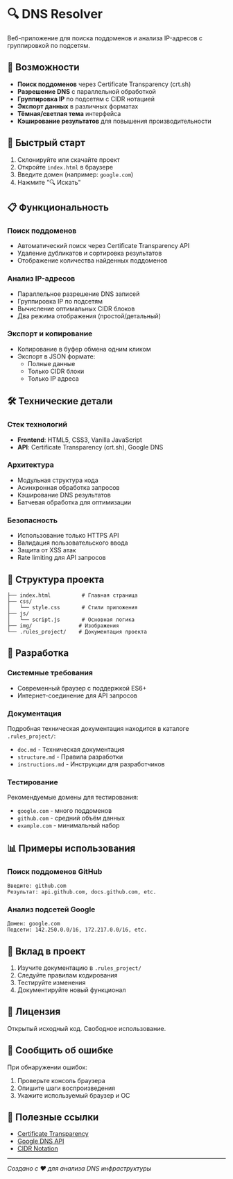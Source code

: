 # 🔍 DNS Resolver

Веб-приложение для поиска поддоменов и анализа IP-адресов с группировкой по подсетям.

## 🌟 Возможности

- **Поиск поддоменов** через Certificate Transparency (crt.sh)
- **Разрешение DNS** с параллельной обработкой
- **Группировка IP** по подсетям с CIDR нотацией
- **Экспорт данных** в различных форматах
- **Тёмная/светлая тема** интерфейса
- **Кэширование результатов** для повышения производительности

## 🚀 Быстрый старт

1. Склонируйте или скачайте проект
2. Откройте `index.html` в браузере
3. Введите домен (например: `google.com`)
4. Нажмите "🔍 Искать"

## 📋 Функциональность

### Поиск поддоменов
- Автоматический поиск через Certificate Transparency API
- Удаление дубликатов и сортировка результатов
- Отображение количества найденных поддоменов

### Анализ IP-адресов
- Параллельное разрешение DNS записей
- Группировка IP по подсетям
- Вычисление оптимальных CIDR блоков
- Два режима отображения (простой/детальный)

### Экспорт и копирование
- Копирование в буфер обмена одним кликом
- Экспорт в JSON формате:
  - Полные данные
  - Только CIDR блоки
  - Только IP адреса

## 🛠 Технические детали

### Стек технологий
- **Frontend**: HTML5, CSS3, Vanilla JavaScript
- **API**: Certificate Transparency (crt.sh), Google DNS

### Архитектура
- Модульная структура кода
- Асинхронная обработка запросов
- Кэширование DNS результатов
- Батчевая обработка для оптимизации

### Безопасность
- Использование только HTTPS API
- Валидация пользовательского ввода
- Защита от XSS атак
- Rate limiting для API запросов

## 📁 Структура проекта

```
├── index.html          # Главная страница
├── css/
│   └── style.css       # Стили приложения
├── js/
│   └── script.js       # Основная логика
├── img/               # Изображения
└── .rules_project/    # Документация проекта
```

## 🔧 Разработка

### Системные требования
- Современный браузер с поддержкой ES6+
- Интернет-соединение для API запросов

### Документация
Подробная техническая документация находится в каталоге `.rules_project/`:
- `doc.md` - Техническая документация
- `structure.md` - Правила разработки
- `instructions.md` - Инструкции для разработчиков

### Тестирование
Рекомендуемые домены для тестирования:
- `google.com` - много поддоменов
- `github.com` - средний объём данных
- `example.com` - минимальный набор

## 📊 Примеры использования

### Поиск поддоменов GitHub
```
Введите: github.com
Результат: api.github.com, docs.github.com, etc.
```

### Анализ подсетей Google
```
Домен: google.com
Подсети: 142.250.0.0/16, 172.217.0.0/16, etc.
```

## 🤝 Вклад в проект

1. Изучите документацию в `.rules_project/`
2. Следуйте правилам кодирования
3. Тестируйте изменения
4. Документируйте новый функционал

## 📝 Лицензия

Открытый исходный код. Свободное использование.

## 🐛 Сообщить об ошибке

При обнаружении ошибок:
1. Проверьте консоль браузера
2. Опишите шаги воспроизведения
3. Укажите используемый браузер и ОС

## 🔗 Полезные ссылки

- [Certificate Transparency](https://crt.sh/)
- [Google DNS API](https://developers.google.com/speed/public-dns/docs/doh)
- [CIDR Notation](https://en.wikipedia.org/wiki/Classless_Inter-Domain_Routing)

---

*Создано с ❤️ для анализа DNS инфраструктуры* 